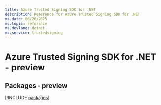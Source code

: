 ```yaml
---
title: Azure Trusted Signing SDK for .NET
description: Reference for Azure Trusted Signing SDK for .NET
ms.date: 06/26/2025
ms.topic: reference
ms.devlang: dotnet
ms.service: trustedsigning
---
```

# Azure Trusted Signing SDK for .NET - preview
## Packages - preview
[!INCLUDE [packages](trusted-signing-index.md)]